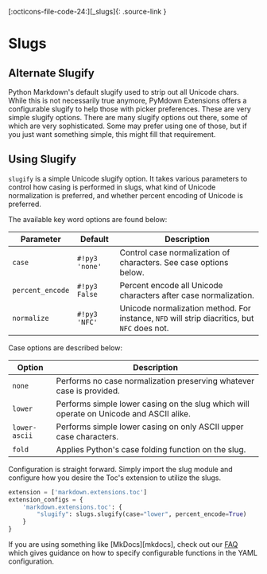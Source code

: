 [:octicons-file-code-24:][_slugs]{: .source-link }

# Slugs

## Alternate Slugify

Python Markdown's default slugify used to strip out all Unicode chars. While this is not necessarily true anymore,
PyMdown Extensions offers a configurable slugify to help those with picker preferences. These are very simple slugify
options. There are many slugify options out there, some of which are very sophisticated. Some may prefer using one of
those, but if you just want something simple, this might fill that requirement.

## Using Slugify

`slugify` is a simple Unicode slugify option. It takes various parameters to control how casing is performed in slugs,
what kind of Unicode normalization is preferred, and whether percent encoding of Unicode is preferred.

The available key word options are found below:

Parameter        | Default        | Description
---------------- | -------------- | -----------
`case`           | `#!py3 'none'` | Control case normalization of characters. See case options below.
`percent_encode` | `#!py3 False`  | Percent encode all Unicode characters after case normalization.
`normalize`      | `#!py3 'NFC'`  | Unicode normalization method. For instance, `NFD` will strip diacritics, but `NFC` does not.

Case options are described below:

Option        | Description
------------- | -----------
`none`        | Performs no case normalization preserving whatever case is provided.
`lower`       | Performs simple lower casing on the slug which will operate on Unicode and ASCII alike.
`lower-ascii` | Performs simple lower casing on only ASCII upper case characters.
`fold`        | Applies Python's case folding function on the slug.

Configuration is straight forward. Simply import the slug module and configure how you desire the Toc's extension to
utilize the slugs.

```py
extension = ['markdown.extensions.toc']
extension_configs = {
    'markdown.extensions.toc': {
        "slugify": slugs.slugify(case="lower", percent_encode=True)
    }
}
```

If you are using something like [MkDocs][mkdocs], check out our [FAQ](../faq.md#function-references-in-yaml) which gives
guidance on how to specify configurable functions in the YAML configuration.
